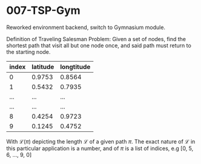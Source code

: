 # 007-TSP-Gym
Reworked environment backend, switch to Gymnasium module.

Definition of Traveling Salesman Problem: Given a set of nodes, find the shortest path that visit all but one node once, and said path must return to the starting node. 

| index  | latitude | longtitude | 
| ------------- | ------------- | ------------- |
| 0  | 0.9753  | 0.8564 |
| 1  | 0.5432  | 0.7935 |
| ...  | ...  | ... |
| ...  | ...  | ... |
| 8  | 0.4254  | 0.9723 |
| 9  | 0.1245  | 0.4752 |

With $\mathcal{L}(\pi)$ depicting the length $\mathcal{L}$ of a given path $\pi$. The exact nature of $\mathcal{L}$ in this particular application is a number, and of $\pi$ is a list of indices, e.g [0, 5, 6, ..., 9, 0]
